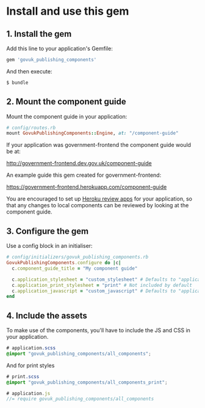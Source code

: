 # Install and use this gem

## 1. Install the gem

Add this line to your application's Gemfile:

```ruby
gem 'govuk_publishing_components'
```

And then execute:
```bash
$ bundle
```

## 2. Mount the component guide

Mount the component guide in your application:

```ruby
# config/routes.rb
mount GovukPublishingComponents::Engine, at: "/component-guide"
```

If your application was government-frontend the component guide would be at:

http://government-frontend.dev.gov.uk/component-guide

An example guide this gem created for government-frontend:

https://government-frontend.herokuapp.com/component-guide

You are encouraged to set up [Heroku review apps](https://docs.publishing.service.gov.uk/manual/review-apps.html) for your application, so that any changes to local components can be reviewed by looking at the component guide.

## 3. Configure the gem

Use a config block in an initialiser:

```ruby
# config/initializers/govuk_publishing_components.rb
GovukPublishingComponents.configure do |c|
  c.component_guide_title = "My component guide"

  c.application_stylesheet = "custom_stylesheet" # Defaults to "application"
  c.application_print_stylesheet = "print" # Not included by default
  c.application_javascript = "custom_javascript" # Defaults to "application"
end
```

## 4. Include the assets

To make use of the components, you'll have to include the JS and CSS in your application.

```css
# application.scss
@import "govuk_publishing_components/all_components";
```

And for print styles

```css
# print.scss
@import "govuk_publishing_components/all_components_print";
```

```js
# application.js
//= require govuk_publishing_components/all_components
```
